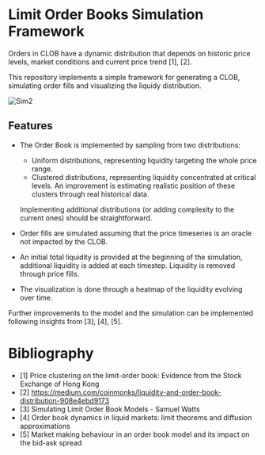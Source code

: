 # Limit Order Books Simulation Framework

Orders in CLOB have a dynamic distribution that depends on historic price levels, market conditions and current price trend [1], [2].

This repository implements a simple framework for generating a CLOB, simulating order fills and visualizing the liquidy distribution.

![Sim2](https://user-images.githubusercontent.com/11960630/197416126-1771c42b-4782-4f7a-8606-7c711d3f558b.png)

## Features

- The Order Book is implemented by sampling from two distributions:
  - Uniform distributions, representing liquidity targeting the whole price range.
  - Clustered distributions, representing liquidity concentrated at critical levels. An improvement is estimating realistic position of these clusters through real historical data.

  Implementing additional distributions (or adding complexity to the current ones) should be straightforward.

- Order fills are simulated assuming that the price timeseries is an oracle not impacted by the CLOB.

- An initial total liquidity is provided at the beginning of the simulation, additional liquidity is added at each timestep. Liquidity is removed through price fills. 

- The visualization is done through a heatmap of the liquidity evolving over time.

Further improvements to the model and the simulation can be implemented following insights from [3], [4], [5]. 


# Bibliography

- [1] Price clustering on the limit-order book: Evidence from the Stock Exchange of Hong Kong
- [2] https://medium.com/coinmonks/liquidity-and-order-book-distribution-908e4ebd9173
- [3] Simulating Limit Order Book Models - Samuel Watts
- [4] Order book dynamics in liquid markets: limit theorems and diffusion approximations
- [5] Market making behaviour in an order book model and its impact on the bid-ask spread
